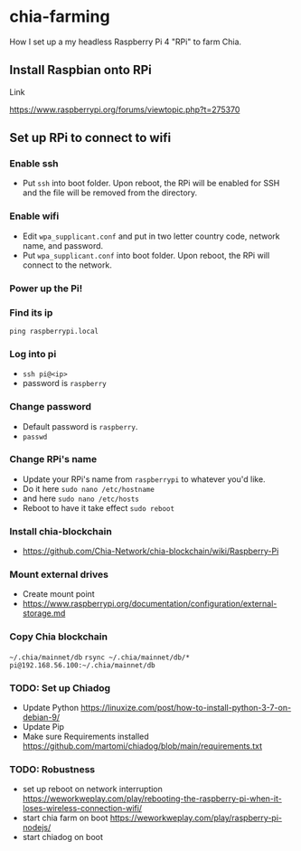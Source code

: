 # chia-farming

How I set up a my headless Raspberry Pi 4 "RPi" to farm Chia.

## Install Raspbian onto RPi
Link

https://www.raspberrypi.org/forums/viewtopic.php?t=275370

## Set up RPi to connect to wifi

### Enable ssh
* Put `ssh` into boot folder. Upon reboot, the RPi will be enabled for SSH and the file will be removed from the directory.

### Enable wifi
* Edit `wpa_supplicant.conf` and put in two letter country code, network name, and password.
* Put `wpa_supplicant.conf` into boot folder. Upon reboot, the RPi will connect to the network.

### Power up the Pi!

### Find its ip
`ping raspberrypi.local`

### Log into pi
* `ssh pi@<ip>`
* password is `raspberry`

### Change password
* Default password is `raspberry`.
* `passwd`

### Change RPi's name
* Update your RPi's name from `raspberrypi` to whatever you'd like.
* Do it here `sudo nano /etc/hostname`
* and here `sudo nano /etc/hosts`
* Reboot to have it take effect `sudo reboot`

### Install chia-blockchain
* https://github.com/Chia-Network/chia-blockchain/wiki/Raspberry-Pi

### Mount external drives
* Create mount point
* https://www.raspberrypi.org/documentation/configuration/external-storage.md

### Copy Chia blockchain 
`~/.chia/mainnet/db`
`rsync ~/.chia/mainnet/db/* pi@192.168.56.100:~/.chia/mainnet/db`



### TODO: Set up Chiadog
* Update Python https://linuxize.com/post/how-to-install-python-3-7-on-debian-9/
* Update Pip
* Make sure Requirements installed https://github.com/martomi/chiadog/blob/main/requirements.txt

### TODO: Robustness
* set up reboot on network interruption https://weworkweplay.com/play/rebooting-the-raspberry-pi-when-it-loses-wireless-connection-wifi/
* start chia farm on boot https://weworkweplay.com/play/raspberry-pi-nodejs/
* start chiadog on boot
